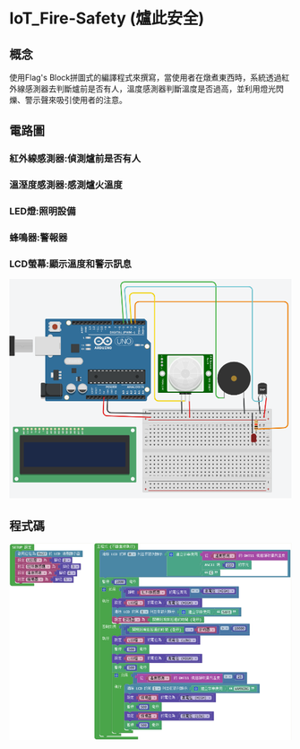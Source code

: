 # IoT_Fire-Safety (爐此安全)
## 概念
使用Flag's Block拼圖式的編譯程式來撰寫，當使用者在燉煮東西時，系統透過紅外線感測器去判斷爐前是否有人，溫度感測器判斷溫度是否過高，並利用燈光閃爍、警示聲來吸引使用者的注意。
## 電路圖
### 紅外線感測器:偵測爐前是否有人
### 溫溼度感測器:感測爐火溫度
### LED燈:照明設備
### 蜂鳴器:警報器
### LCD螢幕:顯示溫度和警示訊息
![image](https://github.com/Chun-Ching/IoT_Fire-Safety/blob/master/%E7%88%90%E6%AD%A4%E5%AE%89%E5%85%A8%E9%9B%BB%E8%B7%AF%E5%9C%96.PNG)
## 程式碼
![image](https://github.com/Chun-Ching/IoT_Fire-Safety/blob/master/%E7%88%90%E6%AD%A4%E5%AE%89%E5%85%A8code.PNG)
